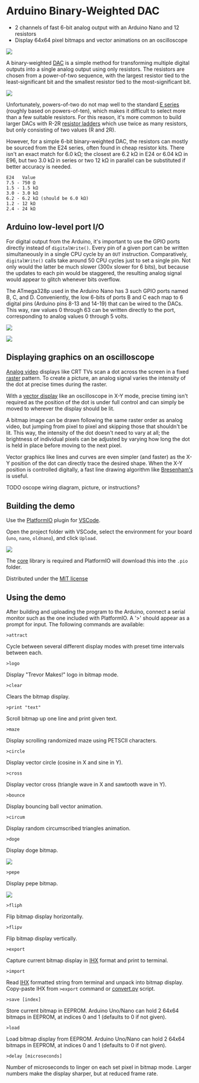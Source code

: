 # Arduino Binary-Weighted DAC

- 2 channels of fast 6-bit analog output with an Arduino Nano and 12 resistors
- Display 64x64 pixel bitmaps and vector animations on an oscilloscope

![](images/doge_scope.jpg)

A binary-weighted [DAC](https://en.wikipedia.org/wiki/Digital-to-analog_converter) is a simple method for transforming multiple digital outputs into a single analog output using only resistors. The resistors are chosen from a power-of-two sequence, with the largest resistor tied to the least-significant bit and the smallest resistor tied to the most-significant bit.

![](images/example.png)

Unfortunately, powers-of-two do not map well to the standard [E series](https://en.wikipedia.org/wiki/E_series_of_preferred_numbers) (roughly based on powers-of-ten), which makes it difficult to select more than a few suitable resistors. For this reason, it's more common to build larger DACs with R-2R [resistor ladders](https://en.wikipedia.org/wiki/Resistor_ladder) which use twice as many resistors, but only consisting of two values (R and 2R).

However, for a simple 6-bit binary-weighted DAC, the resistors can mostly be sourced from the E24 series, often found in cheap resistor kits. There isn't an exact match for 6.0 kΩ; the closest are 6.2 kΩ in E24 or 6.04 kΩ in E96, but two 3.0 kΩ in series or two 12 kΩ in parallel can be substituted if better accuracy is needed.

```
E24   Value
7.5 - 750 Ω
1.5 - 1.5 kΩ
3.0 - 3.0 kΩ
6.2 - 6.2 kΩ (should be 6.0 kΩ)
1.2 - 12 kΩ
2.4 - 24 kΩ
```

## Arduino low-level port I/O

For digital output from the Arduino, it's important to use the GPIO ports directly instead of `digitalWrite()`. Every pin of a given port can be written simultaneously in a single CPU cycle by an `OUT` instruction. Comparatively, `digitalWrite()` calls take around 50 CPU cycles just to set a single pin. Not only would the latter be much slower (300x slower for 6 bits), but because the updates to each pin would be staggered, the resulting analog signal would appear to glitch whenever bits overflow.

The ATmega328p used in the Arduino Nano has 3 such GPIO ports named B, C, and D. Conveniently, the low 6-bits of ports B and C each map to 6 digital pins (Arduino pins 8-13 and 14-19) that can be wired to the DACs. This way, raw values 0 through 63 can be written directly to the port, corresponding to analog values 0 through 5 volts.

![](images/schematic.png)

![](images/breadboard.jpg)

## Displaying graphics on an oscilloscope

[Analog video](https://en.wikipedia.org/wiki/Analog_television) displays like CRT TVs scan a dot across the screen in a fixed [raster](https://en.wikipedia.org/wiki/Raster_scan) pattern. To create a picture, an analog signal varies the intensity of the dot at precise times during the raster.

With a [vector display](https://en.wikipedia.org/wiki/Vector_monitor) like an oscilloscope in X-Y mode, precise timing isn't required as the position of the dot is under full control and can simply be moved to wherever the display should be lit.

A bitmap image can be drawn following the same raster order as analog video, but jumping from pixel to pixel and skipping those that shouldn't be lit. This way, the intensity of the dot doesn't need to vary at all; the brightness of individual pixels can be adjusted by varying how long the dot is held in place before moving to the next pixel. 

Vector graphics like lines and curves are even simpler (and faster) as the X-Y position of the dot can directly trace the desired shape. When the X-Y position is controlled digitally, a fast line drawing algorithm like [Bresenham's](https://en.wikipedia.org/wiki/Bresenham's_line_algorithm) is useful.

TODO oscope wiring diagram, picture, or instructions?

## Building the demo

Use the [PlatformIO](https://platformio.org/) plugin for [VSCode](https://code.visualstudio.com/).

Open the project folder with VSCode, select the environment for your board (`uno`, `nano`, `oldnano`), and click `Upload`.

![](images/platformio.png)

The [core](https://github.com/trevor-makes/core) library is required and PlatformIO will download this into the `.pio` folder.

Distributed under the [MIT license](LICENSE.txt)

## Using the demo

After building and uploading the program to the Arduino, connect a serial monitor such as the one included with PlatformIO. A '>' should appear as a prompt for input. The following commands are available:

```
>attract
```
Cycle between several different display modes with preset time intervals between each.

```
>logo
```
Display "Trevor Makes!" logo in bitmap mode.

```
>clear
```
Clears the bitmap display.

```
>print "text"
```
Scroll bitmap up one line and print given text.

```
>maze
```
Display scrolling randomized maze using PETSCII characters.

```
>circle
```
Display vector circle (cosine in X and sine in Y).

```
>cross
```
Display vector cross (triangle wave in X and sawtooth wave in Y).

```
>bounce
```
Display bouncing ball vector animation.

```
>circum
```
Display random circumscribed triangles animation.

```
>doge
```
Display doge bitmap.

![](bitmaps/doge.png)

```
>pepe
```
Display pepe bitmap.

![](bitmaps/pepe.png)

```
>fliph
```
Flip bitmap display horizontally.

```
>flipv
```
Flip bitmap display vertically.

```
>export
```
Capture current bitmap display in [IHX](https://en.wikipedia.org/wiki/Intel_HEX) format and print to terminal.

```
>import
```
Read [IHX](https://en.wikipedia.org/wiki/Intel_HEX) formatted string from terminal and unpack into bitmap display. Copy-paste IHX from `>export` command or [convert.py](bitmaps/convert.py) script.

```
>save [index]
```
Store current bitmap in EEPROM. Arduino Uno/Nano can hold 2 64x64 bitmaps in EEPROM, at indices 0 and 1 (defaults to 0 if not given).

```
>load
```
Load bitmap display from EEPROM. Arduino Uno/Nano can hold 2 64x64 bitmaps in EEPROM, at indices 0 and 1 (defaults to 0 if not given).

```
>delay [microseconds]
```
Number of microseconds to linger on each set pixel in bitmap mode. Larger numbers make the display sharper, but at reduced frame rate.
